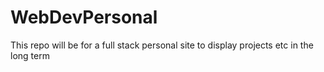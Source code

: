 # WebDevPersonal
This repo will be for a full stack personal site to display projects etc in the long term
